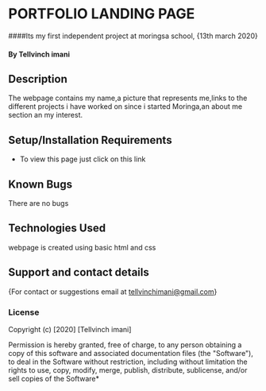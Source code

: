 # PORTFOLIO LANDING PAGE
####Its my first independent project at moringsa school, {13th march 2020}
#### By **Tellvinch imani**
## Description
The webpage contains my name,a picture that represents me,links to the different projects i have worked on since i started Moringa,an about me section an my interest.
## Setup/Installation Requirements
* To view this page just click on this link

## Known Bugs
There are no bugs
## Technologies Used
 webpage is created using basic html and css
## Support and contact details
{For contact or suggestions email at tellvinchimani@gmail.com}
### License

Copyright (c) [2020] [Tellvinch imani]

Permission is hereby granted, free of charge, to any person obtaining a copy
of this software and associated documentation files (the "Software"), to deal
in the Software without restriction, including without limitation the rights
to use, copy, modify, merge, publish, distribute, sublicense, and/or sell
copies of the Software*
